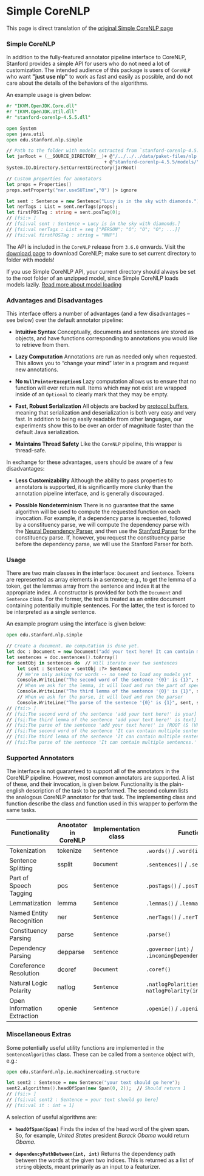 # Simple CoreNLP

This page is direct translation of the [original Simple CoreNLP page](https://stanfordnlp.github.io/CoreNLP/simple.html)

### Simple CoreNLP

In addition to the fully-featured annotator pipeline interface to CoreNLP, Stanford provides a simple API for users who do not need a lot of customization. The intended audience of this package is users of `CoreNLP` who want **"just use nlp"** to work as fast and easily as possible, and do not care about the details of the behaviors of the algorithms.

An example usage is given below:

```fsharp
#r "IKVM.OpenJDK.Core.dll"
#r "IKVM.OpenJDK.Util.dll"
#r "stanford-corenlp-4.5.5.dll"

open System
open java.util
open edu.stanford.nlp.simple

// Path to the folder with models extracted from `stanford-corenlp-4.5.5-models.jar`
let jarRoot = (__SOURCE_DIRECTORY__)+ @"/../../../data/paket-files/nlp.stanford.edu/"
                                    + @"stanford-corenlp-4.5.5/models/"
System.IO.Directory.SetCurrentDirectory(jarRoot)

// Custom properties for annotators
let props = Properties()
props.setProperty("ner.useSUTime","0") |> ignore

let sent : Sentence = new Sentence("Lucy is in the sky with diamonds.")
let nerTags : List = sent.nerTags(props);
let firstPOSTag : string = sent.posTag(0);
// [fsi:> ]
// [fsi:val sent : Sentence = Lucy is in the sky with diamonds.]
// [fsi:val nerTags : List = seq ["PERSON"; "O"; "O"; "O"; ...]]
// [fsi:val firstPOSTag : string = "NNP"]
```

The API is included in the `CoreNLP` release from `3.6.0` onwards. Visit the [download page](https://stanfordnlp.github.io/CoreNLP/download.html) to download CoreNLP; make sure to set current directory to folder with models!

<Note>If you use Simple CoreNLP API, your current directory should always be set to the root folder of an unzipped model, since Simple CoreNLP loads models lazily. [Read more about model loading](../faq.html#Stanford-NLP-CoreNLP-not-loading-models)</Note>

### Advantages and Disadvantages

This interface offers a number of advantages (and a few disadvantages – see below) over the default annotator pipeline:

- **Intuitive Syntax** Conceptually, documents and sentences are stored as objects, and have functions corresponding to annotations you would like to retrieve from them.

- **Lazy Computation** Annotations are run as needed only when requested. This allows you to “change your mind” later in a program and request new annotations.

- **No `NullPointerException`s** Lazy computation allows us to ensure that no function will ever return null. Items which may not exist are wrapped inside of an `Optional` to clearly mark that they may be empty.

- **Fast, Robust Serialization** All objects are backed by [protocol buffers](https://developers.google.com/protocol-buffers/?hl=en), meaning that serialization and deserialization is both very easy and very fast. In addition to being easily readable from other languages, our experiments show this to be over an order of magnitude faster than the default Java serialization.

- **Maintains Thread Safety** Like the `CoreNLP` pipeline, this wrapper is thread-safe.


In exchange for these advantages, users should be aware of a few disadvantages:

- **Less Customizability** Although the ability to pass properties to annotators is supported, it is significantly more clunky than the annotation pipeline interface, and is generally discouraged.

- **Possible Nondeterminism** There is no guarantee that the same algorithm will be used to compute the requested function on each invocation. For example, if a dependency parse is requested, followed by a constituency parse, we will compute the dependency parse with the [Neural Dependency Parser](https://nlp.stanford.edu/software/nndep.shtml), and then use the [Stanford Parser](https://nlp.stanford.edu/software/lex-parser.shtml) for the constituency parse. If, however, you request the constituency parse before the dependency parse, we will use the Stanford Parser for both.



### Usage

There are two main classes in the interface: `Document` and `Sentence`. Tokens are represented as array elements in a sentence; e.g., to get the lemma of a token, get the lemmas array from the sentence and index it at the appropriate index. A constructor is provided for both the `Document` and `Sentence` class. For the former, the text is treated as an entire document containing potentially multiple sentences. For the latter, the text is forced to be interpreted as a single sentence.

An example program using the interface is given below:

```fsharp
open edu.stanford.nlp.simple

// Create a document. No computation is done yet.
let doc : Document = new Document("add your text here! It can contain multiple sentences.");
let sentences = doc.sentences().toArray()
for sentObj in sentences do  // Will iterate over two sentences
    let sent : Sentence = sentObj :?> Sentence
    // We're only asking for words -- no need to load any models yet
    Console.WriteLine("The second word of the sentence '{0}' is {1}", sent, sent.word(1));
    // When we ask for the lemma, it will load and run the part of speech tagger
    Console.WriteLine("The third lemma of the sentence '{0}' is {1}", sent, sent.lemma(2));
    // When we ask for the parse, it will load and run the parser
    Console.WriteLine("The parse of the sentence '{0}' is {1}", sent, sent.parse());
// [fsi:> ]
// [fsi:The second word of the sentence 'add your text here!' is your]
// [fsi:The third lemma of the sentence 'add your text here!' is text]
// [fsi:The parse of the sentence 'add your text here!' is (ROOT (S (VP (VB add) (NP (PRP$ your) (NN text)) (ADVP (RB here))) (. !)))]
// [fsi:The second word of the sentence 'It can contain multiple sentences.' is can]
// [fsi:The third lemma of the sentence 'It can contain multiple sentences.' is contain]
// [fsi:The parse of the sentence 'It can contain multiple sentences.' is (ROOT (S (NP (PRP It)) (VP (MD can) (VP (VB contain) (NP (JJ multiple) (NNS sentences)))) (. .)))]
```

### Supported Annotators

The interface is not guaranteed to support all of the annotators in the CoreNLP pipeline. However, most common annotators are supported. A list of these, and their invocation, is given below. Functionality is the plain-english description of the task to be performed. The second column lists the analogous CoreNLP annotator for that task. The implementing class and function describe the class and function used in this wrapper to perform the same tasks.

Functionality |	Anootator in CoreNLP | Implementation class | Function
--------------|----------------------|--------------------|---------
Tokenization | tokenize | `Sentence` |  `.words()` / `.word(int)`
Sentence Splitting | ssplit | `Document` | `.sentences()` / `.sentence(int)`
Part of Speech Tagging | pos | `Sentence` |	`.posTags()` / `.posTag(int)`
Lemmatization |	lemma |	`Sentence` | `.lemmas()` / `.lemma(int)`
Named Entity Recognition | ner | `Sentence` | `.nerTags()` / `.nerTag(int)`
Constituency Parsing | parse | `Sentence` | `.parse()`
Dependency Parsing | depparse | `Sentence` | `.governor(int)` / `.incomingDependencyLabel(int)`
Coreference Resolution | dcoref | `Document` | `.coref()`
Natural Logic Polarity | natlog | `Sentence` | `.natlogPolarities()` / `natlogPolarity(int)`
Open Information Extraction | openie | `Sentence` |	`.openie()` / `.openieTriples()`


### Miscellaneous Extras

Some potentially useful utility functions are implemented in the `SentenceAlgorithms` class. These can be called from a `Sentence` object with, e.g.:

```fsharp
open edu.stanford.nlp.ie.machinereading.structure

let sent2 : Sentence = new Sentence("your text should go here");
sent2.algorithms().headOfSpan(new Span(0, 2));  // Should return 1
// [fsi:> ]
// [fsi:val sent2 : Sentence = your text should go here]
// [fsi:val it : int = 1]
```

A selection of useful algorithms are:

- **`headOfSpan(Span)`** Finds the index of the head word of the given span. So, for example, _United States_ president _Barack Obama_ would return _Obama_.

- **`dependencyPathBetween(int, int)`** Returns the dependency path between the words at the given two indices. This is returned as a list of `string` objects, meant primarily as an input to a featurizer.
